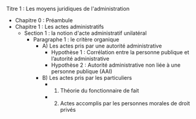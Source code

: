 Titre 1 : Les moyens juridiques de l'administration
- Chapitre 0 : Préambule
- Chapitre 1 : Les actes administratifs
	- Section 1 : la notion d'acte administratif unilatéral
		- Paragraphe 1 : le critère organique
			- A) Les actes pris par une autorité administrative
				- Hypothèse 1 : Corrélation entre la personne publique et l’autorité administrative
				- Hypothèse 2 : Autorité administrative non liée à une personne publique (AAI)
			- B) Les actes pris par les particuliers
				- 1) Théorie du fonctionnaire de fait
				- 2) Actes accomplis par les personnes morales de droit privés